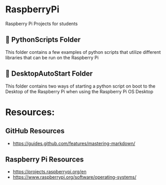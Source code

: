 # RaspberryPi
Raspberry Pi Projects for students

## 📁 PythonScripts Folder
This folder contains a few examples of python scripts that utilize different libraries that can be run on the Raspberry Pi

## 📁 DesktopAutoStart Folder
This folder contains two ways of starting a python script on boot to the Desktop of the Raspberry Pi when using the Raspberry Pi OS Desktop


# Resources:
## GitHub Resources
- https://guides.github.com/features/mastering-markdown/

## Raspberry Pi Resources
- https://projects.raspberrypi.org/en
- https://www.raspberrypi.org/software/operating-systems/

